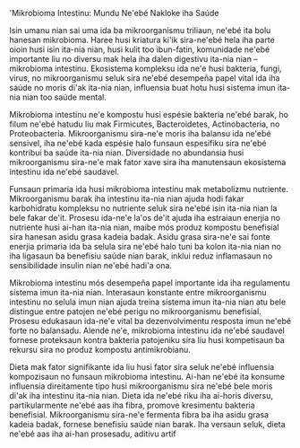 'Mikrobioma Intestinu: Mundu Ne'ebé Nakloke iha Saúde

Isin umanu nian sai uma ida ba mikroorganismu triliaun, ne'ebé ita bolu hanesan mikrobioma. Haree husi kriatura ki'ik sira-ne'ebé hela iha parte oioin husi isin ita-nia nian, husi kulit too ibun-fatin, komunidade ne'ebé importante liu no diversu mak hela iha dalen digestivu ita-nia nian – mikrobioma intestinu. Ekosistema kompleksu ida ne'e husi bakteria, fungi, virus, no mikroorganismu seluk sira ne'ebé desempeña papel vital ida iha saúde no moris di'ak ita-nia nian, influensia buat hotu husi sistema imun ita-nia nian too saúde mental.

Mikrobioma intestinu ne'e kompostu husi espésie bakteria ne'ebé barak, ho filum ne'ebé hatudu liu mak Firmicutes, Bacteroidetes, Actinobacteria, no Proteobacteria. Mikroorganismu sira-ne'e moris iha balansu ida ne'ebé sensivel, iha ne'ebé kada espésie halo funsaun espesifiku sira ne'ebé kontribui ba saúde ita-nia nian. Diversidade no abundansia husi mikroorganismu sira-ne'e mak fator xave sira iha manutensaun ekosistema intestinu ida ne'ebé saudavel.

Funsaun primaria ida husi mikrobioma intestinu mak metabolizmu nutriente. Mikroorganismu barak iha intestinu ita-nia nian ajuda hodi fakar karbohidratu kompleksu no nutriente seluk sira ne'ebé isin ita-nia nian la bele fakar de'it. Prosesu ida-ne'e la'os de'it ajuda iha estraiaun enerjia no nutriente husi ai-han ita-nia nian, maibe mós produz kompostu benefisial sira hanesan asidu grasa kadeia badak. Asidu grasa sira-ne'e sai fonte enerjia primaria ida ba selula sira ne'ebé halo tuni ba kolon ita-nia nian no iha ligasaun ba benefisiu saúde nian barak, inklui reduz inflamasaun no sensibilidade insulin nian ne'ebé hadi'a ona.

Mikrobioma intestinu mós desempeña papel importante ida iha regulamentu sistema imun ita-nia nian. Interasaun konstante entre mikroorganismu intestinu no selula imun nian ajuda treina sistema imun ita-nia nian atu bele distingue entre patojen ne'ebé perigu no mikroorganismu benefisial. Prosesu edukasaun ida-ne'e vital ba dezenvolvimentu resposta imun ne'ebé forte no balansadu. Alende ne'e, mikrobioma intestinu ida ne'ebé saudavel fornese proteksaun kontra bakteria patojeniku sira liu husi kompetisaun ba rekursu sira no produz kompostu antimikrobianu.

Dieta mak fator signifikante ida liu husi fator sira seluk ne'ebé influensia kompozisaun no funsaun mikrobioma intestinu. Ai-han ne'ebé ita konsume influensia direitamente tipo husi mikroorganismu sira ne'ebé bele moris di'ak iha intestinu ita-nia nian. Dieta ida ne'ebé riku iha ai-horis diversu, partikularmente ne'ebé aas iha fibra, promove kresimentu bakteria benefisial. Mikroorganismu sira-ne'e fermenta fibra ba iha asidu grasa kadeia badak, fornese benefisiu saúde nian barak. Iha versaun seluk, dieta ne'ebé aas iha ai-han prosesadu, aditivu artif